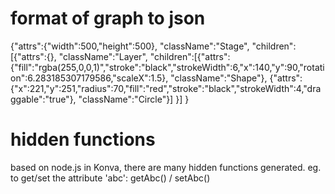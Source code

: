 # format of graph to json

{"attrs":{"width":500,"height":500},
"className":"Stage",
"children":
  [{"attrs":{},
  "className":"Layer",
  "children":[{"attrs":
    {"fill":"rgba(255,0,0,1)","stroke":"black","strokeWidth":6,"x":140,"y":90,"rotation":6.283185307179586,"scaleX":1.5},
    "className":"Shape"},
    {"attrs":{"x":221,"y":251,"radius":70,"fill":"red","stroke":"black","strokeWidth":4,"draggable":"true"},
    "className":"Circle"}]
  }]
}

# hidden functions
based on node.js in Konva, there are many hidden functions generated.
eg. to get/set the attribute 'abc':
getAbc() / setAbc()





